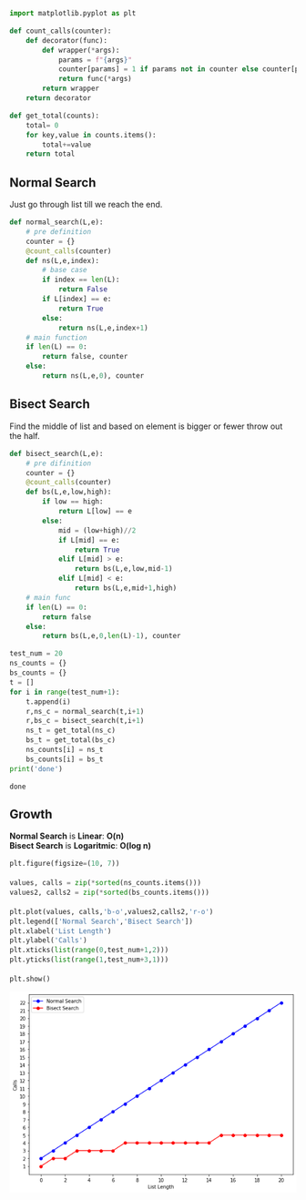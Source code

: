 

```python
import matplotlib.pyplot as plt
```


```python
def count_calls(counter):
    def decorator(func):
        def wrapper(*args):
            params = f"{args}"
            counter[params] = 1 if params not in counter else counter[params]+1
            return func(*args)
        return wrapper
    return decorator
```


```python
def get_total(counts):
    total= 0
    for key,value in counts.items():
        total+=value
    return total
```

## Normal Search

Just go through list till we reach the end.


```python
def normal_search(L,e):
    # pre definition
    counter = {}
    @count_calls(counter)
    def ns(L,e,index):
        # base case
        if index == len(L):
            return False
        if L[index] == e:
            return True
        else:
            return ns(L,e,index+1)
    # main function
    if len(L) == 0:
        return false, counter
    else:
        return ns(L,e,0), counter
```

## Bisect Search

Find the middle of list and based on element is bigger or fewer throw out the half.


```python
def bisect_search(L,e):
    # pre difinition
    counter = {}
    @count_calls(counter)
    def bs(L,e,low,high):
        if low == high:
            return L[low] == e
        else:
            mid = (low+high)//2
            if L[mid] == e:
                return True
            elif L[mid] > e:
                return bs(L,e,low,mid-1)
            elif L[mid] < e:
                return bs(L,e,mid+1,high)
    # main func
    if len(L) == 0:
        return false
    else:
        return bs(L,e,0,len(L)-1), counter
```


```python
test_num = 20
ns_counts = {}
bs_counts = {}
t = []
for i in range(test_num+1):
    t.append(i)
    r,ns_c = normal_search(t,i+1)
    r,bs_c = bisect_search(t,i+1)
    ns_t = get_total(ns_c)
    bs_t = get_total(bs_c)
    ns_counts[i] = ns_t
    bs_counts[i] = bs_t
print('done')
```

    done


## Growth

**Normal Search** is **Linear**: **O(n)**  
**Bisect Search** is **Logaritmic**: **O(log n)**


```python
plt.figure(figsize=(10, 7))

values, calls = zip(*sorted(ns_counts.items()))
values2, calls2 = zip(*sorted(bs_counts.items()))

plt.plot(values, calls,'b-o',values2,calls2,'r-o')
plt.legend(['Normal Search','Bisect Search'])
plt.xlabel('List Length')
plt.ylabel('Calls')
plt.xticks(list(range(0,test_num+1,2)))
plt.yticks(list(range(1,test_num+3,1)))

plt.show()
```


![png](output_9_0.png)


